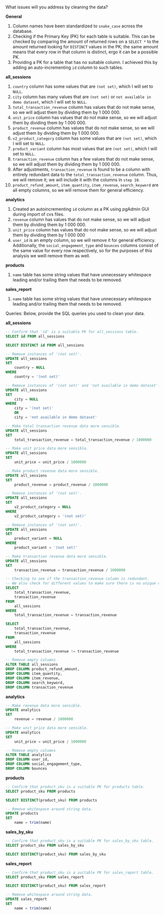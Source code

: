 What issues will you address by cleaning the data?

**General**
1. Column names have been standardized to `snake_case` across the database.
2. Checking if the Primary Key (PK) for each table is suitable. This can be checked by comparing the amount of returned rows on a `SELECT *` to the amount returned looking for `DISTINCT` values in the PK; the same amount means that every row in that column is distinct, ergo it can be a possible PK.
3. Providing a PK for a table that has no suitable column. I achieved this by adding an auto-incrementing `id` column to such tables.

**all_sessions**
1. `country` column has some values that are `(not set)`, which I will set to `NULL`.
2. `city` column has many values that are `(not set)` or `not available in demo dataset`, which I will set to `NULL`.
3. `total_transaction_revenue` column has values that do not make sense, so we will adjust them by dividing them by 1 000 000.
4. `unit_price` column has values that do not make sense, so we will adjust them by dividing them by 1 000 000.
5. `product_revenue` column has values that do not make sense, so we will adjust them by dividing them by 1 000 000.
6. `v2_product_category` column has some values that are `(not set)`, which I will set to `NULL`.
7. `product_variant` column has most values that are `(not set)`, which I will set to `NULL`.
8. `transaction_revenue` column has a few values that do not make sense, so we will adjust them by dividing them by 1 000 000.
9. After adjustments, `transaction_revenue` is found to be a column with entirely redundant data to the `total_transaction_revenue` column. Thus, we will remove it; we will include it with the columns in `step 10`.
10. `product_refund_amount`, `item_quantity`, `item_revenue`, `search_keyword` are all empty columns, so we will remove them for general efficiency.

**analytics**
1. Created an autoincrementing `id` column as a PK using pgAdmin GUI during import of cvs files.
2. `revenue` column has values that do not make sense, so we will adjust them by dividing them by 1 000 000.
3. `unit_price` column has values that do not make sense, so we will adjust them by dividing them by 1 000 000
4. `user_id` is an empty column, so we will remove it for general efficiency. Additionally, the `social_engagement_type` and `bounces` columns consist of the same value for every row respectively, so for the purposes of this analysis we weill remove them as well.

**products**
1. `name` table has some string values that have unnecessary whitespace leading and/or trailing them that needs to be removed.

**sales_report**
1. `name` table has some string values that have unnecessary whitespace leading and/or trailing them that needs to be removed.




Queries:
Below, provide the SQL queries you used to clean your data.

**all_sessions**

```SQL
-- Confirm that 'id' is a suitable PK for all_sessions table.
SELECT id FROM all_sessions

SELECT DISTINCT id FROM all_sessions
```
```SQL
-- Remove instances of '(not set)'.
UPDATE all_sessions
SET
	country = NULL
WHERE
	country = '(not set)'
```
```SQL
-- Remove instances of '(not set)' and 'not available in demo dataset'.
UPDATE all_sessions
SET
	city = NULL
WHERE
	city = '(not set)' 
	OR 
	city = 'not available in demo dataset'
```
```SQL
-- Make total transaction revenue data more sensible.
UPDATE all_sessions
SET
	total_transaction_revenue = total_transaction_revenue / 1000000
```
```SQL
-- Make unit price data more sensible.
UPDATE all_sessions
SET
	unit_price = unit_price / 1000000
```
```SQL
-- Make product revenue data more sensible.
UPDATE all_sessions
SET
	product_revenue = product_revenue / 1000000
```
```SQL
-- Remove instances of '(not set)'.
UPDATE all_sessions
SET
	v2_product_category = NULL
WHERE
	v2_product_category = '(not set)'
```
```SQL
-- Remove instances of '(not set)'.
UPDATE all_sessions
SET
	product_variant = NULL
WHERE
	product_variant = '(not set)'
```
```SQL
-- Make transaction revenue data more sensible.
UPDATE all_sessions
SET
	transaction_revenue = transaction_revenue / 1000000
```
```SQL
-- Checking to see if the transaction_revenue column is redundant.
-- We also check for different values to make sure there is no unique data stored in it.
SELECT 
	total_transaction_revenue, 
	transaction_revenue
FROM 
	all_sessions
WHERE 
	total_transaction_revenue = transaction_revenue

SELECT 
	total_transaction_revenue, 
	transaction_revenue
FROM 
	all_sessions
WHERE 
	total_transaction_revenue != transaction_revenue
```
```SQL
-- Remove empty columns
ALTER TABLE all_sessions
DROP COLUMN product_refund_amount,
DROP COLUMN item_quantity,
DROP COLUMN item_revenue,
DROP COLUMN search_keyword,
DROP COLUMN transaction_revenue
```

**analytics**
```SQL
-- Make revenue data more sensible.
UPDATE analytics
SET
	revenue = revenue / 1000000
```
```SQL
-- Make unit price data more sensible.
UPDATE analytics
SET
	unit_price = unit_price / 1000000
```
```SQL
-- Remove empty columns
ALTER TABLE analytics
DROP COLUMN user_id,
DROP COLUMN social_engagement_type,
DROP COLUMN bounces
```

**products**
```SQL
-- Confirm that product_sku is a suitable PK for products table.
SELECT product_sku FROM products

SELECT DISTINCT(product_sku) FROM products
```
```SQL
-- Remove whitespace around string data.
UPDATE products
SET
	name = trim(name)
```

**sales_by_sku**
```SQL
-- Confirm that product_sku is a suitable PK for sales_by_sku table.
SELECT product_sku FROM sales_by_sku

SELECT DISTINCT(product_sku) FROM sales_by_sku
```

**sales_report**
```SQL
-- Confirm that product_sku is a suitable PK for sales_report table.
SELECT product_sku FROM sales_report

SELECT DISTINCT(product_sku) FROM sales_report
```
```SQL
-- Remove whitespace around string data.
UPDATE sales_report
SET
	name = trim(name)
```
